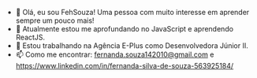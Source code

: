 - 👋 Olá, eu sou FehSouza! Uma pessoa com muito interesse em aprender sempre um pouco mais!
- 🌱 Atualmente estou me aprofundando no JavaScript e aprendendo ReactJS.
- 💼 Estou trabalhando na Agência E-Plus como Desenvolvedora Júnior II.
- 📫 Como me encontrar: fernanda.souza142010@gmail.com e https://www.linkedin.com/in/fernanda-silva-de-souza-563925184/
